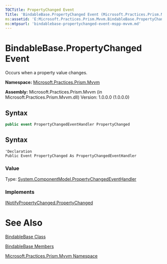 ```yaml
---
TOCTitle: PropertyChanged Event
Title: 'BindableBase.PropertyChanged Event (Microsoft.Practices.Prism.Mvvm)'
ms:assetid: 'E:Microsoft.Practices.Prism.Mvvm.BindableBase.PropertyChanged'
ms:mtpsurl: 'bindablebase-propertychanged-event-mspp-mvvm.md'
---
```


# BindableBase.PropertyChanged Event

Occurs when a property value changes.

**Namespace:** [Microsoft.Practices.Prism.Mvvm](mspp-mvvm-namespace)

**Assembly:** Microsoft.Practices.Prism.Mvvm (in Microsoft.Practices.Prism.Mvvm.dll) Version: 1.0.0.0 (1.0.0.0)

## Syntax
```C#
public event PropertyChangedEventHandler PropertyChanged
```
## Syntax
```VB
'Declaration
Public Event PropertyChanged As PropertyChangedEventHandler
```
### Value

Type: [System.ComponentModel.PropertyChangedEventHandler](http://msdn.microsoft.com/en-us/library/hyza7z75)

### Implements

[INotifyPropertyChanged.PropertyChanged](http://msdn.microsoft.com/en-us/library/ms133023)

# See Also

[BindableBase Class](bindablebase-class-mspp-mvvm)

[BindableBase Members](bindablebase-members-mspp-mvvm)

[Microsoft.Practices.Prism.Mvvm Namespace](mspp-mvvm-namespace)
